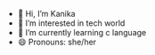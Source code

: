 - 👋 Hi, I’m Kanika
- 👀 I’m interested in tech world
- 🌱 I’m currently learning c language
- 😄 Pronouns: she/her
  



<!---
localacc09/localacc09 is a ✨ special ✨ repository because its `README.md` (this file) appears on your GitHub profile.
You can click the Preview link to take a look at your changes.
--->
